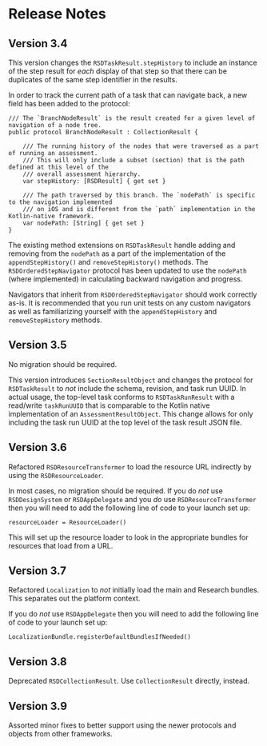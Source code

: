 #  Release Notes 

## Version 3.4

This version changes the `RSDTaskResult.stepHistory` to include an instance 
of the step result for *each* display of that step so that there can be duplicates of the same step identifier in the
results.

In order to track the current path of a task that can navigate back, a new field has been added to the protocol:

```
/// The `BranchNodeResult` is the result created for a given level of navigation of a node tree.
public protocol BranchNodeResult : CollectionResult {

    /// The running history of the nodes that were traversed as a part of running an assessment.
    /// This will only include a subset (section) that is the path defined at this level of the
    /// overall assessment hierarchy.
    var stepHistory: [RSDResult] { get set }
    
    /// The path traversed by this branch. The `nodePath` is specific to the navigation implemented
    /// on iOS and is different from the `path` implementation in the Kotlin-native framework.
    var nodePath: [String] { get set }
}
```

The existing method extensions on `RSDTaskResult` handle adding and removing from the `nodePath` as a part
of the implementation of the `appendStepHistory()` and `removeStepHistory()` methods. The 
`RSDOrderedStepNavigator` protocol has been updated to use the `nodePath` (where implemented) in 
calculating backward navigation and progress.

Navigators that inherit from `RSDOrderedStepNavigator` should work correctly as-is. It is recommended that you
run unit tests on any custom navigators as well as familiarizing yourself with the `appendStepHistory` and 
`removeStepHistory` methods.

## Version 3.5

No migration should be required. 

This version introduces `SectionResultObject` and changes the protocol for
`RSDTaskResult` to *not* include the schema, revision, and task run UUID. In actual usage, the top-level task 
conforms to `RSDTaskRunResult` with a read/write `taskRunUUID` that is comparable to the Kotlin native 
implementation of an `AssessmentResultObject`.  This change allows for only including the task run UUID at the
top level of the task result JSON file.

## Version 3.6

Refactored `RSDResourceTransformer` to load the resource URL indirectly by using the `RSDResourceLoader`.

In most cases, no migration should be required. If you do *not* use `RSDDesignSystem` or `RSDAppDelegate`
and you *do* use `RSDResourceTransformer` then you will need to add the following line of code to your 
launch set up:

```
resourceLoader = ResourceLoader()
```

This will set up the resource loader to look in the appropriate bundles for resources that load from a URL.

## Version 3.7

Refactored `Localization` to *not* initially load the main and Research bundles. This separates out the platform 
context. 

If you do *not* use `RSDAppDelegate` then you will need to add the following line of code to your launch set up:

```
LocalizationBundle.registerDefaultBundlesIfNeeded()
```

## Version 3.8

Deprecated `RSDCollectionResult`. Use `CollectionResult` directly, instead.

## Version 3.9

Assorted minor fixes to better support using the newer protocols and objects from other frameworks.
